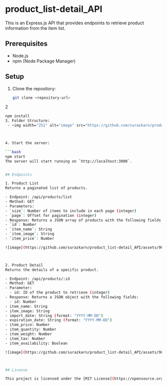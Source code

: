 # product_list-detail_API

This is an Express.js API that provides endpoints to retrieve product information from the item list.

## Prerequisites

- Node.js
- npm (Node Package Manager)

## Setup

1. Clone the repository:

   ```bash
   git clone <repository-url>

2

   ```bash
   npm install
3. Folder Structure:
    - <img width="251" alt="image" src="https://github.com/surazkarn/product_list-detail_API/assets/90691739/3172cc82-85b6-4b8d-a007-f72a43a5c32f">



4. Start the server:

   ```bash
   npm start
The server will start running on `http://localhost:3000`.


## Endpoints

1. Product List
   Returns a paginated list of products.

- Endpoint: /api/products/list
- Method: GET
- Parameters:
   - `size`: Number of items to include in each page (integer)
   - `page`: Offset for pagination (integer)
- Response: Returns a JSON array of products with the following fields:
   - `id`: Number
   - `item_name`: String
   - `item_image`: String
   - `item_price`: Number

![image](https://github.com/surazkarn/product_list-detail_API/assets/90691739/88317c94-e9da-4c09-a461-b83b55ef7179)



2. Product Detail
   Returns the details of a specific product.

   - Endpoint: /api/products/:id
   - Method: GET
   - Parameter:
     - id: ID of the product to retrieve (integer)
   - Response: Returns a JSON object with the following fields:
     - id: Number
   - item_name: String
   - item_image: String
   - import_date: String (format: "YYYY-MM-DD")
   - expiration_date: String (format: "YYYY-MM-DD")
   - item_price: Number
   - item_quantity: Number
   - item_weight: Number
   - item_tax: Number
   - item_availability: Boolean

![image](https://github.com/surazkarn/product_list-detail_API/assets/90691739/bf6d351a-6586-4a58-82fb-29801c055060)



## License

This project is licensed under the [MIT License](https://opensource.org/license/mit/).
